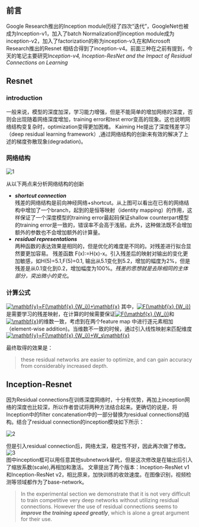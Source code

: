## 前言
Google Research推出的Inception module历经了四次“迭代”，GoogleNet也被成为Inception-v1，加入了batch Normalization的inception 
module成为inception-v2，加入了factorization的称为inception-v3,在和Microsoft Research推出的Resnet 相结合得到了inception-v4。前面三种在之前有提到，今天的笔记主要研究*Inception-v4, Inception-ResNet and
the Impact of Residual Connections on Learning*
## Resnet
### introduction
一般来说，模型的深度加深，学习能力增强，但是不能简单的增加网络的深度，否则会出现随着网络深度增加，training error和test error变高的现象。这也说明网络结构变复杂时，optimization变得更加困难。
Kaiming He提出了深度残差学习（deep residual learning framework）,通过网络结构的创新来有效的解决了上述的梯度弥散现象(degradation)。
### 网络结构
![1](https://img-blog.csdn.net/20170220201128938?watermark/2/text/aHR0cDovL2Jsb2cuY3Nkbi5uZXQvd3NwYmE=/font/5a6L5L2T/fontsize/400/fill/I0JBQkFCMA==/dissolve/70/gravity/Center)  

从以下两点来分析网络结构的创新  
- ***shortcut connection***   
残差的网络结构是前向神经网络+shortcut。从上图可以看出在已有的网络结构中增加了一个branch，起到的是恒等映射（identity mapping）的作用，这样保证了一个深度模型的training error最起码保证shallow counterpart模型的training error是一致的，错误率不会高于浅层。此外，这种做法既不会增加额外的参数也不会增加额外的计算量。
- ***residual representations***  
两种函数的表达效果是相同的，但是优化的难度是不同的。对残差进行拟合显然要更加容易。
残差函数  F(x):=H(x)-x。引入残差后的映射对输出的变化更加敏感，如H(5)=5.1,F(5)=0.1, 输出从5.1变化到5.2，增加的幅度为2%，但是残差是从0.1变化到0.2，增加幅度为100%。*残差的思想就是去除相同的主体部分，突出微小的变化*。  

### 计算公式  

<a href="https://www.codecogs.com/eqnedit.php?latex=\mathbf{y}=F(\mathbf{x},{W_i})&plus;\mathbf{x}" target="_blank"><img src="https://latex.codecogs.com/gif.latex?\mathbf{y}=F(\mathbf{x},{W_i})&plus;\mathbf{x}" title="\mathbf{y}=F(\mathbf{x},{W_i})+\mathbf{x}" /></a>
其中，<a href="https://www.codecogs.com/eqnedit.php?latex=F(\mathbf{x},{W_i})" target="_blank"><img src="https://latex.codecogs.com/gif.latex?F(\mathbf{x},{W_i})" title="F(\mathbf{x},{W_i})" /></a>是需要学习的残差映射，在计算的时候需要保证<a href="https://www.codecogs.com/eqnedit.php?latex=F(\mathbf{x},{W_i})" target="_blank"><img src="https://latex.codecogs.com/gif.latex?F(\mathbf{x},{W_i})" title="F(\mathbf{x},{W_i})" /></a>和<a href="https://www.codecogs.com/eqnedit.php?latex=\mathbf{x}" target="_blank"><img src="https://latex.codecogs.com/gif.latex?\mathbf{x}" title="\mathbf{x}" /></a>的维数一致，考虑到在两个feature map 中进行逐元素相加（element-wise addition)。当维数不一致的时候，通过引入线性映射来匹配维度<a href="https://www.codecogs.com/eqnedit.php?latex=\mathbf{y}=F(\mathbf{x},{W_i})&plus;W_s\mathbf{x}" target="_blank"><img src="https://latex.codecogs.com/gif.latex?\mathbf{y}=F(\mathbf{x},{W_i})&plus;W_s\mathbf{x}" title="\mathbf{y}=F(\mathbf{x},{W_i})+W_s\mathbf{x}" /></a>  

最终取得的效果是：
> these residual networks are easier to optimize, and can gain accuracy from considerably increased depth.

## Inception-Resnet
因为Residual connections在训练深度网络时，十分有优势，再加上inception网络的深度也比较深，所以作者尝试将两种方法结合起来。更确切的说是，将Inception中的filter concatenation中的一部分替换为residual connections的结构。结合了residual connection的inception模块如下所示：  

![2](https://pic1.zhimg.com/v2-492470e1687e1e547156ee90364b4f60_r.jpg)   

但是引入residual connection后，网络太深，稳定性不好，因此再次做了修改。  
![3](https://pic2.zhimg.com/80/v2-d65572749d1553f9ccf50bca659a6ffd_hd.jpg)  
图中inception框可以用任意其他subnetwork替代，但是这次修改是在输出后引入了缩放系数(scale),再相加和激活。
文章提出了两个版本：Inception-ResNet v1和Inception-ResNet v2，相比原来，加快训练的收敛速度。在图像识别，视频检测等领域都作为了base-network。
> In the experimental section we demonstrate that it is not very difficult to train competitive very deep networks without utilizing residual connections. However the use of residual connections seems to ***improve the training speed greatly***, which is alone a great argument for their use.  
